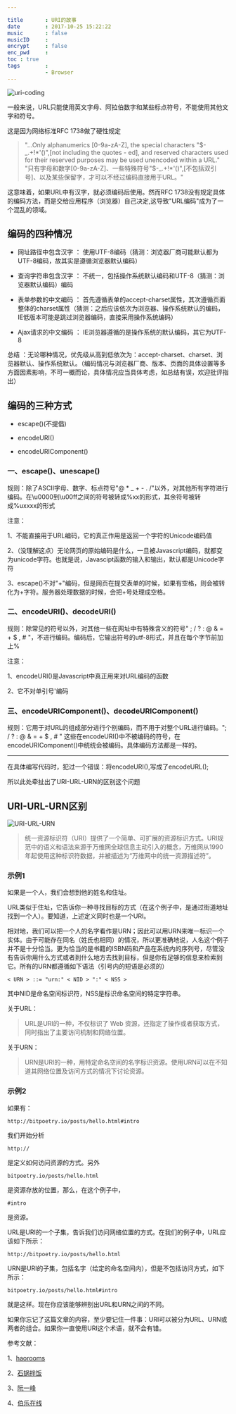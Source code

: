 ```yaml
---

title 		: URI的故事
date 		: 2017-10-25 15:22:22
music 		: false
musicID 	: 
encrypt 	: false
enc_pwd 	: 
toc : true
tags 		: 
			- Browser
---
```

![uri-coding](/assets/blogImg/uri-coding.png)

一般来说，URL只能使用英文字母、阿拉伯数字和某些标点符号，不能使用其他文字和符号。

这是因为网络标准RFC 1738做了硬性规定

<!-- more -->

>"...Only alphanumerics [0-9a-zA-Z], the special characters "$-_.+!*'()",[not including the quotes - ed], and reserved characters used for their reserved purposes may be used unencoded within a URL."
>"只有字母和数字[0-9a-zA-Z]、一些特殊符号"$-_.+!*'()",[不包括双引号]、以及某些保留字，才可以不经过编码直接用于URL。"

这意味着，如果URL中有汉字，就必须编码后使用。然而RFC 1738没有规定具体的编码方法，而是交给应用程序（浏览器）自己决定,这导致"URL编码"成为了一个混乱的领域。

## 编码的四种情况

+ 网址路径中包含汉字 ： 使用UTF-8编码（猜测：浏览器厂商可能默认都为UTF-8编码，故其实是遵循浏览器默认编码）

+ 查询字符串包含汉字 ： 不统一，包括操作系统默认编码和UTF-8（猜测：浏览器默认编码）编码

+ 表单参数的中文编码 ： 首先遵循表单的accept-charset属性，其次遵循页面整体的charset属性（猜测：之后应该依次为浏览器、操作系统默认的编码，IE低版本可能是跳过浏览器编码，直接采用操作系统编码）

+ Ajax请求的中文编码 ： IE浏览器遵循的是操作系统的默认编码，其它为UTF-8

总结 ：无论哪种情况，优先级从高到低依次为：accept-charset、charset、浏览器默认、操作系统默认。（编码情况与浏览器厂商、版本、页面的具体设置等多方面因素影响，不可一概而论，具体情况应当具体考虑，如总结有误，欢迎批评指出）

## 编码的三种方式

+ escape()(不提倡)

+ encodeURI()

+ encodeURIComponent()

### 一、escape()、unescape()

规则：除了ASCII字母、数字、标点符号"@ * _ + - . /"以外，对其他所有字符进行编码。在\u0000到\u00ff之间的符号被转成%xx的形式，其余符号被转成%uxxxx的形式

注意：

1、不能直接用于URL编码，它的真正作用是返回一个字符的Unicode编码值

2、（没理解这点）无论网页的原始编码是什么，一旦被Javascript编码，就都变为unicode字符。也就是说，Javascipt函数的输入和输出，默认都是Unicode字符

3、escape()不对"+"编码，但是网页在提交表单的时候，如果有空格，则会被转化为+字符。服务器处理数据的时候，会把+号处理成空格。

### 二、encodeURI()、decodeURI()

规则：除常见的符号以外，对其他一些在网址中有特殊含义的符号" ; / ? : @ & = + $ , # "，不进行编码。编码后，它输出符号的utf-8形式，并且在每个字节前加上%

注意：

1、encodeURI()是Javascript中真正用来对URL编码的函数

2、它不对单引号'编码

### 三、encodeURIComponent()、decodeURIComponent()

规则：它用于对URL的组成部分进行个别编码，而不用于对整个URL进行编码。"; / ? : @ & = + $ , # " 这些在encodeURI()中不被编码的符号，在encodeURIComponent()中统统会被编码。具体编码方法都是一样的。

---

在具体编写代码时，犯过一个错误：将encodeURI(),写成了encodeURL();

所以此处牵扯出了URI-URL-URN的区别这个问题

## URI-URL-URN区别

![URI-URL-URN](/assets/blogImg/URI-URL-URN.webp)

>统一资源标识符（URI）提供了一个简单、可扩展的资源标识方式。URI规范中的语义和语法来源于万维网全球信息主动引入的概念，万维网从1990年起使用这种标识符数据，并被描述为“万维网中的统一资源描述符”。

### 示例1

如果是一个人，我们会想到他的姓名和住址。

URL类似于住址，它告诉你一种寻找目标的方式（在这个例子中，是通过街道地址找到一个人）。要知道，上述定义同时也是一个URI。

相对地，我们可以把一个人的名字看作是URN；因此可以用URN来唯一标识一个实体。由于可能存在同名（姓氏也相同）的情况，所以更准确地说，人名这个例子并不是十分恰当。更为恰当的是书籍的ISBN码和产品在系统内的序列号，尽管没有告诉你用什么方式或者到什么地方去找到目标，但是你有足够的信息来检索到它。所有的URN都遵循如下语法（引号内的短语是必须的）

```URI
< URN > ::= "urn:" < NID > ":" < NSS >
```

其中NID是命名空间标识符，NSS是标识命名空间的特定字符串。

关于URL：

> URL是URI的一种，不仅标识了 Web 资源，还指定了操作或者获取方式，同时指出了主要访问机制和网络位置。

关于URN：

> URN是URI的一种，用特定命名空间的名字标识资源。使用URN可以在不知道其网络位置及访问方式的情况下讨论资源。

### 示例2

如果有：

```URI
http://bitpoetry.io/posts/hello.html#intro
```

我们开始分析

```URI
http://
```

是定义如何访问资源的方式。另外

```URI
bitpoetry.io/posts/hello.html
```

是资源存放的位置，那么，在这个例子中，

```URI
#intro
```

是资源。

URL是URI的一个子集，告诉我们访问网络位置的方式。在我们的例子中，URL应该如下所示：

```URI
http://bitpoetry.io/posts/hello.html
```

URN是URI的子集，包括名字（给定的命名空间内），但是不包括访问方式，如下所示：

```
bitpoetry.io/posts/hello.html#intro
```

就是这样。现在你应该能够辨别出URL和URN之间的不同。

如果你忘记了这篇文章的内容，至少要记住一件事：URI可以被分为URL、URN或两者的组合。如果你一直使用URI这个术语，就不会有错。

参考文献：

1、[haorooms](http://www.haorooms.com/post/js_escape_encodeURIComponent)

2、[石锅拌饭](http://blog.csdn.net/sgbfblog/article/details/37996081)

3、[阮一峰](http://www.ruanyifeng.com/blog/2010/02/url_encoding.html)

4、[伯乐在线](https://mp.weixin.qq.com/s?__biz=MzAxODE2MjM1MA==&mid=2651552631&idx=1&sn=9a05fd22a1d93551c960717270e9bb01&chksm=8025acb6b75225a05c4bc454e3a163faf2a5dbceb4c65ceddfeb288f08de137cddefbdb2fafd&mpshare=1&scene=1&srcid=1026IkHjCnbghTE0J0nluNZg#rd)